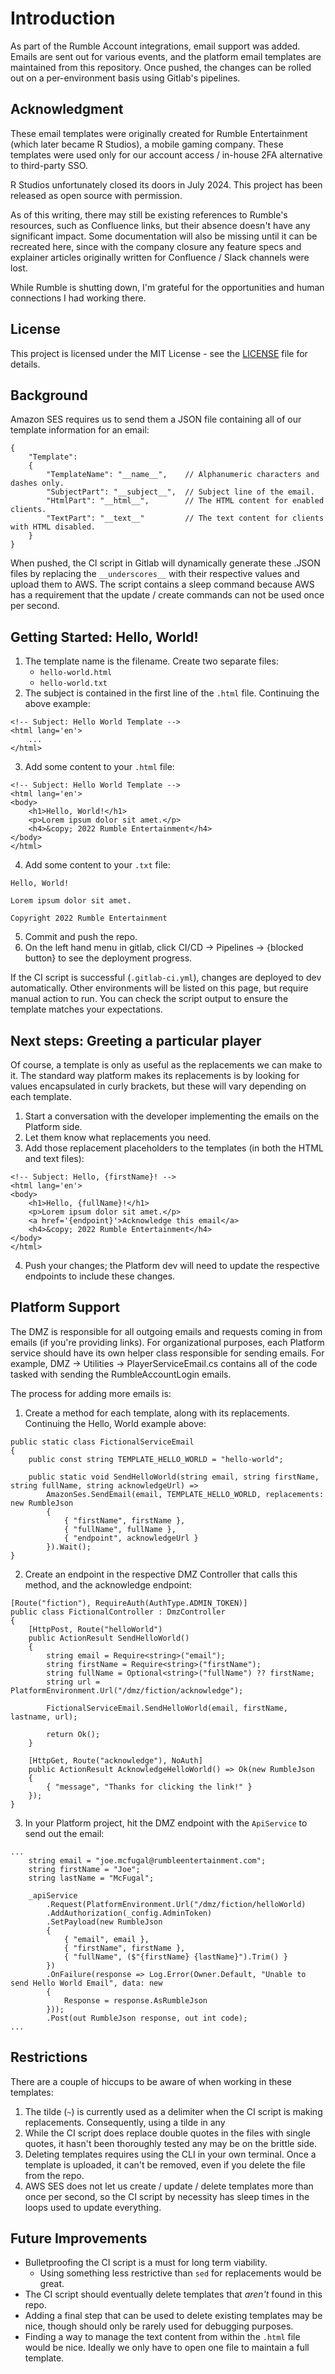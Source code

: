 # Introduction

As part of the Rumble Account integrations, email support was added.  Emails are sent out for various events, and the platform email templates are maintained from this repository.  Once pushed, the changes can be rolled out on a per-environment basis using Gitlab's pipelines.

## Acknowledgment

These email templates were originally created for Rumble Entertainment (which later became R Studios), a mobile gaming company.  These templates were used only for our account access / in-house 2FA alternative to third-party SSO.

R Studios unfortunately closed its doors in July 2024.  This project has been released as open source with permission.

As of this writing, there may still be existing references to Rumble's resources, such as Confluence links, but their absence doesn't have any significant impact.  Some documentation will also be missing until it can be recreated here, since with the company closure any feature specs and explainer articles originally written for Confluence / Slack channels were lost.

While Rumble is shutting down, I'm grateful for the opportunities and human connections I had working there.

## License

This project is licensed under the MIT License - see the [LICENSE](LICENSE.txt) file for details.


## Background

Amazon SES requires us to send them a JSON file containing all of our template information for an email:

```
{
    "Template":
    {
        "TemplateName": "__name__",    // Alphanumeric characters and dashes only.
        "SubjectPart": "__subject__",  // Subject line of the email.
        "HtmlPart": "__html__",        // The HTML content for enabled clients.
        "TextPart": "__text__"         // The text content for clients with HTML disabled.
    }
}
```

When pushed, the CI script in Gitlab will dynamically generate these .JSON files by replacing the `__underscores__` with their respective values and upload them to AWS.  The script contains a sleep command because AWS has a requirement that the update / create commands can not be used once per second.

## Getting Started: Hello, World!

1. The template name is the filename.  Create two separate files:
   * `hello-world.html`
   * `hello-world.txt`
2. The subject is contained in the first line of the `.html` file.  Continuing the above example:
```
<!-- Subject: Hello World Template -->
<html lang='en'>
    ...
</html>
```
3. Add some content to your `.html` file:
```
<!-- Subject: Hello World Template -->
<html lang='en'>
<body>
    <h1>Hello, World!</h1>
    <p>Lorem ipsum dolor sit amet.</p>
    <h4>&copy; 2022 Rumble Entertainment</h4>
</body>
</html>
```
4. Add some content to your `.txt` file:
```
Hello, World!

Lorem ipsum dolor sit amet.

Copyright 2022 Rumble Entertainment
```
5. Commit and push the repo.
6. On the left hand menu in gitlab, click CI/CD -> Pipelines -> {blocked button} to see the deployment progress.

If the CI script is successful (`.gitlab-ci.yml`), changes are deployed to dev automatically.  Other environments will be listed on this page, but require manual action to run. You can check the script output to ensure the template matches your expectations.

## Next steps: Greeting a particular player

Of course, a template is only as useful as the replacements we can make to it.  The standard way platform makes its replacements is by looking for values encapsulated in curly brackets, but these will vary depending on each template.

1. Start a conversation with the developer implementing the emails on the Platform side.
2. Let them know what replacements you need.
3. Add those replacement placeholders to the templates (in both the HTML and text files):

```
<!-- Subject: Hello, {firstName}! -->
<html lang='en'>
<body>
    <h1>Hello, {fullName}!</h1>
    <p>Lorem ipsum dolor sit amet.</p>
    <a href='{endpoint}'>Acknowledge this email</a>
    <h4>&copy; 2022 Rumble Entertainment</h4>
</body>
</html>
```
4. Push your changes; the Platform dev will need to update the respective endpoints to include these changes.

## Platform Support

The DMZ is responsible for all outgoing emails and requests coming in from emails (if you're providing links).  For organizational purposes, each Platform service should have its own helper class responsible for sending emails.  For example, DMZ -> Utilities -> PlayerServiceEmail.cs contains all of the code tasked with sending the RumbleAccountLogin emails.

The process for adding more emails is:

1. Create a method for each template, along with its replacements.  Continuing the Hello, World example above:
```
public static class FictionalServiceEmail
{
    public const string TEMPLATE_HELLO_WORLD = "hello-world";
    
    public static void SendHelloWorld(string email, string firstName, string fullName, string acknowledgeUrl) =>
        AmazonSes.SendEmail(email, TEMPLATE_HELLO_WORLD, replacements: new RumbleJson
        {
            { "firstName", firstName },
            { "fullName", fullName },
            { "endpoint", acknowledgeUrl }
        }).Wait();
}
```
2. Create an endpoint in the respective DMZ Controller that calls this method, and the acknowledge endpoint:
```
[Route("fiction"), RequireAuth(AuthType.ADMIN_TOKEN)]
public class FictionalController : DmzController
{
    [HttpPost, Route("helloWorld")
    public ActionResult SendHelloWorld()
    {
        string email = Require<string>("email");
        string firstName = Require<string>("firstName");
        string fullName = Optional<string>("fullName") ?? firstName;
        string url = PlatformEnvironment.Url("/dmz/fiction/acknowledge");
        
        FictionalServiceEmail.SendHelloWorld(email, firstName, lastname, url);
        
        return Ok();
    }
    
    [HttpGet, Route("acknowledge"), NoAuth]
    public ActionResult AcknowledgeHelloWorld() => Ok(new RumbleJson
    { 
        { "message", "Thanks for clicking the link!" } 
    });
}
```
3. In your Platform project, hit the DMZ endpoint with the `ApiService` to send out the email:

```
...
    string email = "joe.mcfugal@rumbleentertainment.com";
    string firstName = "Joe";
    string lastName = "McFugal";

    _apiService
        .Request(PlatformEnvironment.Url("/dmz/fiction/helloWorld)
        .AddAuthorization(_config.AdminToken)
        .SetPayload(new RumbleJson
        {
            { "email", email },
            { "firstName", firstName },
            { "fullName", ($"{firstName} {lastName}").Trim() }
        })
        .OnFailure(response => Log.Error(Owner.Default, "Unable to send Hello World Email", data: new
        {
            Response = response.AsRumbleJson
        }));
        .Post(out RumbleJson response, out int code);
...
```


## Restrictions

There are a couple of hiccups to be aware of when working in these templates:

1. The tilde (`~`) is currently used as a delimiter when the CI script is making replacements.  Consequently, using a tilde in any 
2. While the CI script does replace double quotes in the files with single quotes, it hasn't been thoroughly tested any may be on the brittle side.
3. Deleting templates requires using the CLI in your own terminal.  Once a template is uploaded, it can't be removed, even if you delete the file from the repo.
4. AWS SES does not let us create / update / delete templates more than once per second, so the CI script by necessity has sleep times in the loops used to update everything.

## Future Improvements

* Bulletproofing the CI script is a must for long term viability.
  * Using something less restrictive than `sed` for replacements would be great.
* The CI script should eventually delete templates that _aren't_ found in this repo.
* Adding a final step that can be used to delete existing templates may be nice, though should only be rarely used for debugging purposes.
* Finding a way to manage the text content from within the `.html` file would be nice.  Ideally we only have to open one file to maintain a full template.